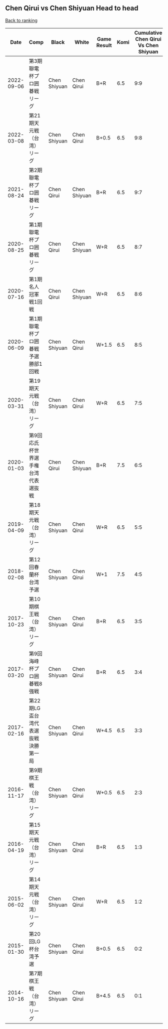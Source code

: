 ## Chen Qirui vs Chen Shiyuan Head to head

[Back to ranking](../../index.md)




| **Date** | **Comp** | **Black** | **White** | **Game Result** | **Komi** | **Cumulative Chen Qirui Vs Chen Shiyuan** | **Chen Qirui Streak** | **Chen Shiyuan Streak** | 
| --- | --- | --- | --- | --- | --- | --- | --- | --- |
| 2022-09-06 | 第3期聯電杯プロ囲碁戦リーグ | Chen Shiyuan | Chen Qirui | B+R | 6.5 | 9:9 | 0 | 2 | 
| 2022-03-08 | 第21期天元戦（台湾）リーグ | Chen Shiyuan | Chen Qirui | B+0.5 | 6.5 | 9:8 | 0 | 1 | 
| 2021-08-24 | 第2期聯電杯プロ囲碁戦リーグ | Chen Qirui | Chen Shiyuan | B+R | 6.5 | 9:7 | 1 | 0 | 
| 2020-08-25 | 第1期聯電杯プロ囲碁戦リーグ | Chen Qirui | Chen Shiyuan | W+R | 6.5 | 8:7 | 0 | 2 | 
| 2020-07-16 | 第1期名人冠軍戦1回戦 | Chen Qirui | Chen Shiyuan | W+R | 6.5 | 8:6 | 0 | 1 | 
| 2020-06-09 | 第1期聯電杯プロ囲碁戦予選勝部1回戦 | Chen Shiyuan | Chen Qirui | W+1.5 | 6.5 | 8:5 | 5 | 0 | 
| 2020-03-31 | 第19期天元戦（台湾）リーグ | Chen Shiyuan | Chen Qirui | W+R | 6.5 | 7:5 | 4 | 0 | 
| 2020-01-03 | 第9回応氏杯世界選手権台湾代表選抜戦 | Chen Qirui | Chen Shiyuan | B+R | 7.5 | 6:5 | 3 | 0 | 
| 2019-04-09 | 第18期天元戦（台湾）リーグ | Chen Shiyuan | Chen Qirui | W+R | 6.5 | 5:5 | 2 | 0 | 
| 2018-02-08 | 第12回春蘭杯台湾予選 | Chen Shiyuan | Chen Qirui | W+1 | 7.5 | 4:5 | 1 | 0 | 
| 2017-10-23 | 第10期棋王戦（台湾）リーグ | Chen Shiyuan | Chen Qirui | B+R | 6.5 | 3:5 | 0 | 2 | 
| 2017-03-20 | 第9回海峰杯プロ囲碁戦8強戦 | Chen Shiyuan | Chen Qirui | B+R | 6.5 | 3:4 | 0 | 1 | 
| 2017-02-16 | 第22期LG盃台湾代表選抜戦決勝第一局 | Chen Shiyuan | Chen Qirui | W+4.5 | 6.5 | 3:3 | 2 | 0 | 
| 2016-11-17 | 第9期棋王戦（台湾）リーグ | Chen Shiyuan | Chen Qirui | W+0.5 | 6.5 | 2:3 | 1 | 0 | 
| 2016-04-19 | 第15期天元戦（台湾）リーグ | Chen Shiyuan | Chen Qirui | B+R | 6.5 | 1:3 | 0 | 1 | 
| 2015-06-02 | 第14期天元戦（台湾）リーグ | Chen Shiyuan | Chen Qirui | W+R | 6.5 | 1:2 | 1 | 0 | 
| 2015-01-30 | 第20回LG杯台湾予選 | Chen Shiyuan | Chen Qirui | B+0.5 | 6.5 | 0:2 | 0 | 2 | 
| 2014-10-16 | 第7期棋王戦（台湾）リーグ | Chen Shiyuan | Chen Qirui | B+4.5 | 6.5 | 0:1 | 0 | 1 |




